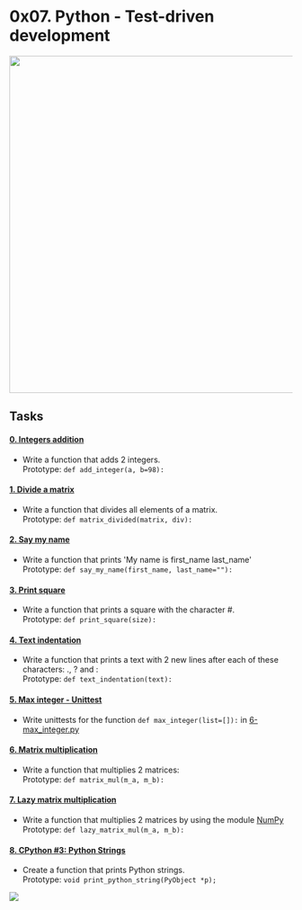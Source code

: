 # 0x07. Python - Test-driven development

<img src="https://s3.amazonaws.com/intranet-projects-files/holbertonschool-higher-level_programming+/246/giphy-4.gif" width="600" height="auto">

## Tasks

#### [0. Integers addition](0-add_integer.py)
* Write a function that adds 2 integers. <br>
Prototype: `def add_integer(a, b=98):`

#### [1. Divide a matrix](2-matrix_divided.py)
* Write a function that divides all elements of a matrix. <br>
Prototype: `def matrix_divided(matrix, div):`

#### [2. Say my name](3-say_my_name.py)
* Write a function that prints 'My name is first_name last_name' <br>
Prototype: `def say_my_name(first_name, last_name=""):`

#### [3. Print square](4-print_square.py)
* Write a function that prints a square with the character #. <br>
Prototype: `def print_square(size):`

#### [4. Text indentation](5-text_indentation.py)
* Write a function that prints a text with 2 new lines after each of these characters: ., ? and : <br>
Prototype: `def text_indentation(text):`

#### [5. Max integer - Unittest](tests/6-max_integer_test.py)
* Write unittests for the function `def max_integer(list=[]):` in [6-max_integer.py](6-max_integer.py)

#### [6. Matrix multiplication](100-matrix_mul.py)
* Write a function that multiplies 2 matrices: <br>
Prototype: `def matrix_mul(m_a, m_b):`

#### [7. Lazy matrix multiplication](101-lazy_matrix_mul.py)
* Write a function that multiplies 2 matrices by using the module [NumPy](https://numpy.org/) <br>
Prototype: `def lazy_matrix_mul(m_a, m_b):`

#### [8. CPython #3: Python Strings](102-python.c)
* Create a function that prints Python strings. <br>
Prototype: `void print_python_string(PyObject *p);`

<img src="https://mediathequeducarresaintlazare.files.wordpress.com/2020/01/sylvie-monty.gif">
